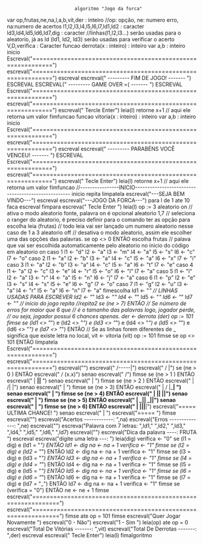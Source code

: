                              algoritmo "Jogo da forca"
var
  op,frutas,ne,na,l,a,b,vit,der : inteiro //op: opção, ne: numero erro, na:numero de acertos
  l1,l2,l3,l4,l5,l6,l7,ld1,ld2  : caracter
  ld3,ld4,ld5,ld6,ld7,dig       : caracter //linhas(l1,l2,l3...) serão usadas para o aleatorio, já as ld (ld1, ld2, ld3) serão usadas para verificar o acerto
  V,D,verifica                  : Caracter
funcao derrota(x : inteiro) : inteiro
var
  a,b : inteiro
inicio
  Escreval("============================================================")
  escreval("============================================================")
  escreval
  escreval(" --------- FIM  DE JOGO! ------- ")
  ESCREVAL
  ESCREVAL(" --------- GAME OVER =( ------- ")
  ESCREVAL
  Escreval("============================================================")
  escreval("============================================================")
  escreval("          Tercle Enter")
  leia(l)
  retorne x+1   // aqui ele retorna um valor
fimfuncao
funcao vitoria(x : inteiro) : inteiro
var
  a,b : inteiro
inicio
  Escreval("============================================================")
  escreval("============================================================")
  escreval
  escreval(" --------- PARABÉNS VOCÊ VENCEU! ------- ")
   ESCREVAL
  Escreval("============================================================")
  escreval("============================================================")
  escreval("              Tecle Enter")
  leia(l)
  retorne x+1   // aqui ele retorna um valor
fimfuncao
//----------------INICIO---------------------------------------------------
inicio
  repita
    limpatela
    escreval("---SEJA BEM VINDO---")
    escreval
    escreval("---JOGO DA FORCA---")
    para l de 1 ate 10 faca
      escreval
    fimpara
    escreva("   Tecle Enter  ")
    leia(l)
    op := 3
    aleatorio on  // ativa o modo aleatorio fonte, palavra on é opcional
    aleatorio 1,7 // seleciona o ranger do aleatorio, é preciso definir para o comando ter as opção para escolha
    leia (frutas) // todo leia vai ser lançado um numero aleatorio nesse caso de 1 a 3
    aleatorio off  // desativa o modo aleatorio, assim ele escolher uma das opções das palavras.
    se op <> 0 ENTÃO
      escolha frutas // palava que vai ser escolhida automaticamente pelo aleatorio no inicio do código em aleatorio on
      caso 1
        l1 <- "d"
        l2 <- "a"
        l3 <- "m"
        l4 <- "a"
        l5 <- "s"
        l6 <- "c"
        l7 <- "o"
      caso 2
        l1 <- "a"
        l2 <- "b"
        l3 <- "a"
        l4 <- "c"
        l5 <- "a"
        l6 <- "x"
        l7 <- "i"
      caso 3
        l1 <- "a"
        l2 <- "b"
        l3 <- "a"
        l4 <- "c"
        l5 <- "a"
        l6 <- "t"
        l7 <- "e"
      caso 4
        l1 <- "a"
        l2 <- "c"
        l3 <- "e"
        l4 <- "r"
        l5 <- "o"
        l6 <- "l"
        l7 <- "a"
      caso 5
        l1 <- "l"
        l2 <- "a"
        l3 <- "r"
        l4 <- "a"
        l5 <- "n"
        l6 <- "j"
        l7 <- "a"
      caso 6
        l1 <- "p"
        l2 <- "e"
        l3 <- "s"
        l4 <- "s"
        l5 <- "e"
        l6 <- "g"
        l7 <- "o"
      caso 7
        l1 <- "g"
        l2 <- "u"
        l3 <- "a"
        l4 <- "r"
        l5 <- "a"
        l6 <- "n"
        l7 <- "a"
      fimescolha
      ld1 <- "_"           // LINHAS USADAS PARA ESCREVER
      ld2 <- "_"
      ld3 <- "_"
      ld4 <- "_"
      ld5 <- "_"
      ld6 <- "_"
      ld7 <- "_"
      // inicio do jogo
      repita //repita2
        se (ne > 7) ENTÃO  // Se número de erros for maior que 6 que
                           // é o tamanho das palavras logo, jogador perde,
                           // ou seja, jogador possui 6 chances apenas.
          der <- derrota (der)
          op := 101
        fimse
        se (ld1 <> "_") e (ld2 <> "_") e (ld3 <> "_") e (ld4 <> "_") e (ld5 <> "_") e (ld6 <> "_") e (ld7 <> "_") ENTÃO // Se as linhas forem diferentes de _ significa que existe letra no local,
          vit <- vitoria (vit)
          op := 101
        fimse
        se op <> 101 ENTÃO
          limpatela
          Escreval("============================================================")
          escreval("============================================================")
          escreval("")
          escreval("    /-----|")
          escreval("   /      |")
          se (ne > 0 ) ENTÃO
            escreval("  /     (x.x)")
          senao
            escreval("  /")
          fimse
          se (ne > 1 ) ENTÃO
            escreval(" |      __||__  ")
          senao
            escreval(" |   ")
          fimse
          se (ne > 2 ) ENTÃO
            escreval(" |     /|     |\")
          senao
            escreval(" |   ")
          fimse
          se (ne > 3) ENTÃO
            escreval(" |    / |_____| \")
          senao
            escreval(" |   ")
          fimse
          se (ne > 4) ENTÃO
            escreval(" |       ||  ||")
          senao
            escreval(" |      ")
          fimse
          se (ne > 5) ENTÃO
            escreval(" |      _|| _||")
          senao
            escreval(" |     ")
          fimse
          se (ne > 6) ENTÃO
            escreval(" |     |__||__|")
            escreval("=====                ULTIMA CHANCE! ")
          senao
            escreval(" |    ")
            escreval("=====               ")
          fimse
          escreval("")
          escreval("Acertos ------------: ",na)
          escreval("Erros --------------: ",ne)
          escreval("")
          escreva("Palavra com 7 letras:     ",ld1," ",ld2," ",ld3," ",ld4," ",ld5," ",ld6," ",ld7)
          escreval("")
          escreval("Dica da palavra ----: FRUTA ")
          escreval
          escreva("digite uma letra ---: ")
          leia(dig)
          verifica <- "0"
          se (l1 = dig) e (ld1 = "_") ENTÃO
            ld1 <- dig
            na <- na + 1
            verifica <- "1"
          fimse
          se (l2 = dig) e (ld2 = "_") ENTÃO
            ld2 <- dig
            na <- na + 1
            verifica <- "1"
          fimse
          se (l3 = dig) e (ld3 = "_") ENTÃO
            ld3 <- dig
            na <- na + 1
            verifica <- "1"
          fimse
          se (l4 = dig) e (ld4 = "_") ENTÃO
            ld4 <- dig
            na <- na + 1
            verifica <-  "1"
          fimse
          se (l5 = dig) e (ld5 = "_") ENTÃO
            ld5 <- dig
            na <- na + 1
            verifica <- "1"
          fimse
          se (l6 = dig) e (ld6 = "_") ENTÃO
            ld6 <- dig
            na <- na + 1
            verifica <- "1"
          fimse
          se (l7 = dig) e (ld7 = "_") ENTÃO
            ld7 <- dig
            na <- na + 1
            verifica <- "1"
          fimse
          se (verifica = "0") ENTÃO
            ne <- ne + 1
          fimse
          escreval("==============================================================")
          escreval("==============================================================")
        fimse
      ate op = 101
    fimse
    escreval("Quer Jogar Novamente ")
    escreval("0 - Não")
    escreval("1 - Sim ")
    leia(op)
  ate op = 0
  escreval("Total De Vitórias -------: ",vit)
  escreval("Total De Derrotas -------: ",der)
  escreval
  escreval("      Tecle Enter")
  leia(l)
fimalgoritmo

